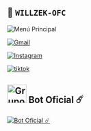 ## 🌟 **`WILLZEK-OFC`**

![Menú Principal](https://f.uguu.se/drxoRbfm.jpg)

[![Gmail](https://img.shields.io/badge/Gmail-D14836?style=for-the-badge&logo=gmail&logoColor=white)](mailto:ninopina10@gmail.com)

[![Instagram](https://img.shields.io/badge/Instagram-E4405F?style=for-the-badge&logo=instagram&logoColor=white)](https://instagram.com/pina_dzn)

[![tiktok](https://img.shields.io/badge/tiktok-23ff0000?style=for-the-badge&logo=tiktok&logoColor=white)](https://www.tiktok.com/@the_crow_legendario_bs?_t=8pyjAicoTcE&_r=1)

## <img src="https://static.wikia.nocookie.net/nyancat/images/d/d3/Nyan-cat.gif/revision/latest/scale-to-width-down/400?cb=20131231222500&path-prefix=es" alt="Grupo" width="45" height="43"> Bot Oficial ☄️

<a href="https://wa.me/5492945409599?text=.menu"><img alt="Bot Oficial ☄️" src="https://img.shields.io/badge/Bot - Oficial-00FFFF?style=for-the-badge&logo=whatsapp&logoColor=white"/></a>
